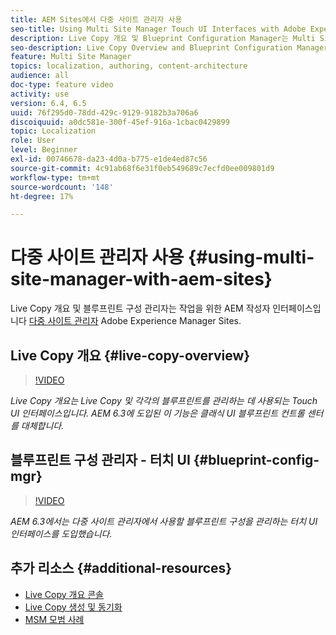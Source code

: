```yaml
---
title: AEM Sites에서 다중 사이트 관리자 사용
seo-title: Using Multi Site Manager Touch UI Interfaces with Adobe Experience Manager
description: Live Copy 개요 및 Blueprint Configuration Manager는 Multi Site Manager에서 사용하기 위한 Touch UI 사용 인터페이스입니다.
seo-description: Live Copy Overview and Blueprint Configuration Manager are Touch UI Enabled interfaces for working with Multi Site Manager with Adobe Experience Manager.
feature: Multi Site Manager
topics: localization, authoring, content-architecture
audience: all
doc-type: feature video
activity: use
version: 6.4, 6.5
uuid: 76f295d0-78dd-429c-9129-9182b3a706a6
discoiquuid: a0dc581e-300f-45ef-916a-1cbac0429899
topic: Localization
role: User
level: Beginner
exl-id: 00746678-da23-4d0a-b775-e1de4ed87c56
source-git-commit: 4c91ab68f6e31f0eb549689c7ecfd0ee009801d9
workflow-type: tm+mt
source-wordcount: '148'
ht-degree: 17%

---
```


# 다중 사이트 관리자 사용 {#using-multi-site-manager-with-aem-sites}

Live Copy 개요 및 블루프린트 구성 관리자는 작업을 위한 AEM 작성자 인터페이스입니다 [다중 사이트 관리자](https://experienceleague.adobe.com/docs/experience-manager-cloud-service/content/sites/administering/reusing-content/msm-and-translation.html) Adobe Experience Manager Sites.

## Live Copy 개요 {#live-copy-overview}

>[!VIDEO](https://video.tv.adobe.com/v/17054?quality=12&learn=on)

*Live Copy 개요는 Live Copy 및 각각의 블루프린트를 관리하는 데 사용되는 Touch UI 인터페이스입니다. AEM 6.3에 도입된 이 기능은 클래식 UI 블루프린트 컨트롤 센터를 대체합니다.*

## 블루프린트 구성 관리자 - 터치 UI {#blueprint-config-mgr}

>[!VIDEO](https://video.tv.adobe.com/v/17056?quality=12&learn=on)

*AEM 6.3에서는 다중 사이트 관리자에서 사용할 블루프린트 구성을 관리하는 터치 UI 인터페이스를 도입했습니다.*

## 추가 리소스 {#additional-resources}

* [Live Copy 개요 콘솔](https://helpx.adobe.com/experience-manager/6-5/sites/administering/using/msm-livecopy-overview.html)
* [Live Copy 생성 및 동기화](https://helpx.adobe.com/experience-manager/6-5/sites/administering/using/msm-livecopy.html)
* [MSM 모범 사례](https://helpx.adobe.com/experience-manager/6-5/sites/administering/using/msm-best-practices.html)
